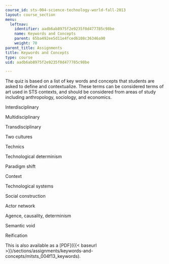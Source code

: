 ```yaml
---
course_id: sts-004-science-technology-world-fall-2013
layout: course_section
menu:
  leftnav:
    identifier: aadb6ab8975f2e9235f0d477785c98be
    name: Keywords and Concepts
    parent: 65ba492ee5d11e4fced6108c36346a90
    weight: 70
parent_title: Assignments
title: Keywords and Concepts
type: course
uid: aadb6ab8975f2e9235f0d477785c98be

---
```


The quiz is based on a list of key words and concepts that students are asked to define and contextualize. These terms can be considered terms of art used in STS contexts, and should be considered from areas of study including anthropology, sociology, and economics.

Interdisciplinary

Multidisciplinary

Transdisciplinary

Two cultures

Technics

Technological determinism

Paradigm shift

Context

Technological systems

Social construction

Actor network

Agence, causality, determinism

Semantic void

Reification

This is also available as a [PDF]({{< baseurl >}}/sections/assignments/keywords-and-concepts/mitsts_004f13_keywords).